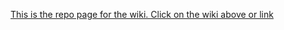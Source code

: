 [This is the repo page for the wiki. Click on the wiki above or link](https://github.com/rwness/LabWiki/wiki)
